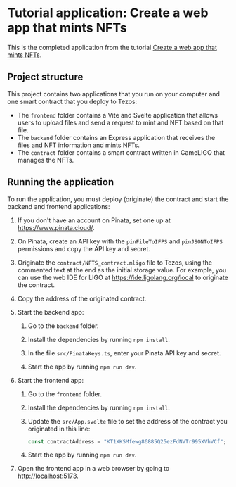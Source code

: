 # Tutorial application: Create a web app that mints NFTs

This is the completed application from the tutorial [Create a web app that mints NFTs](https://docs.tezos.com/tutorials/create-an-nft/nft-taquito/).

## Project structure

This project contains two applications that you run on your computer and one smart contract that you deploy to Tezos:

- The `frontend` folder contains a Vite and Svelte application that allows users to upload files and send a request to mint and NFT based on that file.
- The `backend` folder contains an Express application that receives the files and NFT information and mints NFTs.
- The `contract` folder contains a smart contract written in CameLIGO that manages the NFTs.

## Running the application

To run the application, you must deploy (originate) the contract and start the backend and frontend applications:

1. If you don't have an account on Pinata, set one up at <https://www.pinata.cloud/>.

1. On Pinata, create an API key with the `pinFileToIFPS` and `pinJSONToIFPS` permissions and copy the API key and secret.

1. Originate the `contract/NFTS_contract.mligo` file to Tezos, using the commented text at the end as the initial storage value.
For example, you can use the web IDE for LIGO at <https://ide.ligolang.org/local> to originate the contract.

1. Copy the address of the originated contract.

1. Start the backend app:

   1. Go to the `backend` folder.

   1. Install the dependencies by running `npm install`.

   1. In the file `src/PinataKeys.ts`, enter your Pinata API key and secret.

   1. Start the app by running `npm run dev`.

1. Start the frontend app:

   1. Go to the `frontend` folder.

   1. Install the dependencies by running `npm install`.

   1. Update the `src/App.svelte` file to set the address of the contract you originated in this line:

      ```ts
      const contractAddress = "KT1XKSMfewg86885Q25ezFdNVTr995XVhVCf";
      ```

   1. Start the app by running `npm run dev`.

1. Open the frontend app in a web browser by going to <http://localhost:5173>.
